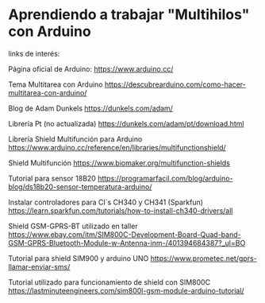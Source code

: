# Aprendiendo a trabajar "Multihilos" con Arduino

links de interés:

Página oficial de Arduino:
https://www.arduino.cc/

Tema Multitarea con Arduino
https://descubrearduino.com/como-hacer-multitarea-con-arduino/

Blog de Adam Dunkels
https://dunkels.com/adam/

Librería Pt (no actualizada)
https://dunkels.com/adam/pt/download.html

Librería Shield Multifunción para Arduino
https://www.arduino.cc/reference/en/libraries/multifunctionshield/

Shield Multifunción
https://www.biomaker.org/multifunction-shields

Tutorial para sensor 18B20
https://programarfacil.com/blog/arduino-blog/ds18b20-sensor-temperatura-arduino/

Instalar controladores para CI´s CH340 y CH341 (Sparkfun)
https://learn.sparkfun.com/tutorials/how-to-install-ch340-drivers/all

Shield GSM-GPRS-BT utilizado en taller
https://www.ebay.com/itm/SIM800C-Development-Board-Quad-band-GSM-GPRS-Bluetooth-Module-w-Antenna-inm-/401394684387?_ul=BO

Tutorial para shield SIM900 y arduino UNO
https://www.prometec.net/gprs-llamar-enviar-sms/

Tutorial utilizado para funcionamiento de shield con SIM800C
https://lastminuteengineers.com/sim800l-gsm-module-arduino-tutorial/
